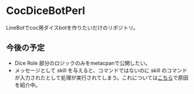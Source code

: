 # CocDiceBotPerl
LineBotでcoc用ダイスbotを作りたいだけのリポジトリ。

## 今後の予定
- Dice Role 部分のロジックのみをmetacpanで公開したい。
- メッセージとして skill を与えると、コマンドではないのに skill のコマンドが入力されたとして処理が実行されてしまう。これについては[こちら](http://blog.esterfreesia.com/2021/02/24/perl%E3%81%AE%E5%88%86%E3%81%8B%E3%82%89%E3%81%AA%E3%81%84%E3%81%93%E3%81%A8%E3%83%A1%E3%83%A2/)で原因を紹介中。
